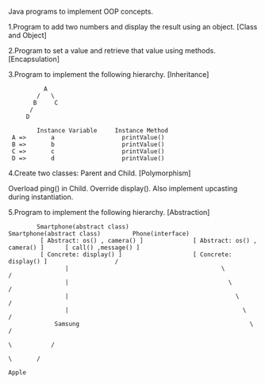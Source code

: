  Java programs to implement OOP concepts.
 
 1.Program to add two numbers and display the result using an object.   [Class and Object] 
 
 2.Program to set a value and retrieve that value using methods.  [Encapsulation]
 
 3.Program to implement the following hierarchy.  [Inheritance]
 
              A
            /   \
           B     C
          /
         D
      
            Instance Variable     Instance Method
     A =>       a                   printValue()
     B =>       b                   printValue()
     C =>       c                   printValue()
     D =>       d                   printValue()
     
 4.Create two classes: Parent and Child.  [Polymorphism]
 
   Overload ping() in Child.
   Override display().
   Also implement upcasting during instantiation.
   
  5.Program to implement the following hierarchy.   [Abstraction]
  
            Smartphone(abstract class)                  Smartphone(abstract class)         Phone(interface)
             [ Abstract: os() , camera() ]              [ Abstract: os() , camera() ]      [ call() ,message() ]
             [ Concrete: display() ]                    [ Concrete: display() ]                   /      
                    |                                           \                               /                      
                    |                                             \                           /                        
                    |                                               \                       /
                    |                                                 \                   /         
                 Samsung                                                \               /
                                                                          \           /
                                                                            \       /                               
                                                                              Apple
                                                                      
